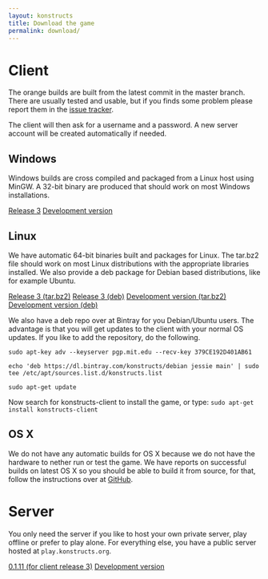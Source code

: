 ```yaml
---
layout: konstructs
title: Download the game
permalink: download/
---
```


# Client

The orange builds are built from the latest commit in the master branch. There are usually tested and usable, but if you finds some problem please report them in the [issue tracker](https://github.com/konstructs/client/issues).

The client will then ask for a username and a password. A new server account will be created automatically if needed.

## Windows

Windows builds are cross compiled and packaged from a Linux host 
using MinGW. A 32-bit binary are produced that should work on most 
Windows installations.

<a class="btn btn-primary" href="https://bintray.com/artifact/download/konstructs/windows/konstructs-client-3-windows.zip">Release 3</a>
<a class="btn btn-warning" href="https://bintray.com/artifact/download/konstructs/windows/konstructs-client.zip">Development version</a>

## Linux

We have automatic 64-bit binaries built and packages for Linux. The tar.bz2 file should work on most Linux distributions with the appropriate libraries installed. We also provide a deb package for Debian based distributions, like for example Ubuntu.

<a class="btn btn-primary" href="https://bintray.com/artifact/download/konstructs/linux/konstructs-client-3-linux.tar.bz2">Release 3 (tar.bz2)</a>
<a class="btn btn-primary" href="https://bintray.com/artifact/download/konstructs/debian/pool/main/k/konstructs-client/konstructs-client_3-996_amd64.deb">Release 3 (deb)</a>
<a class="btn btn-warning" href="https://bintray.com/artifact/download/konstructs/linux/konstructs-client.tar.bz2">Development version (tar.bz2)</a>
<a class="btn btn-warning" href="https://dl.bintray.com/konstructs/debian/pool/main/k/konstructs-client/">Development version (deb)</a>

We also have a deb repo over at Bintray for you Debian/Ubuntu users. The advantage is that you will get updates to the client with your normal OS updates. If you like to add the repository, do the following.

`
sudo apt-key adv --keyserver pgp.mit.edu --recv-key 379CE192D401AB61
`

`
echo 'deb https://dl.bintray.com/konstructs/debian jessie main' | sudo tee /etc/apt/sources.list.d/konstructs.list
`

`
sudo apt-get update
`

Now search for konstructs-client to install the game, or type:
`
sudo apt-get install konstructs-client
`

## OS X

We do not have any automatic builds for OS X because we do not have the hardware to nether run or test the game. We have reports on successful builds on latest OS X so you should be able to build it from source, for that, follow the instructions over at [GitHub](https://github.com/konstructs/client/blob/master/BUILD.md).

# Server

You only need the server if you like to host your own private server, play offline or prefer to play alone. For everything else, you have a public server hosted at `play.konstructs.org`.

<a class="btn btn-primary" href="https://bintray.com/artifact/download/konstructs/jars/konstructs-server-build-v0.1.11.jar">0.1.11 (for client release 3)</a>
<a class="btn btn-warning" href="https://bintray.com/artifact/download/konstructs/jars/konstructs-server-build-dev.jar">Development version</a>
